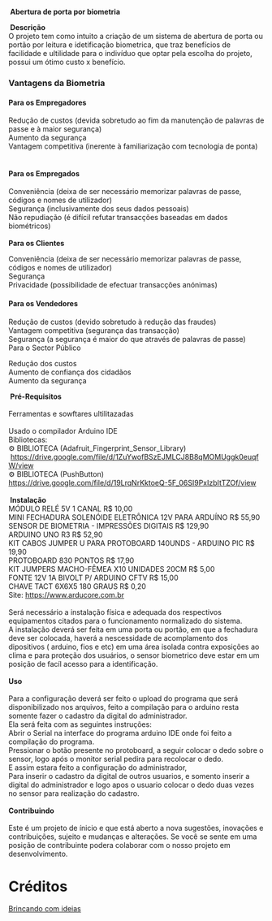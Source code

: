 <div>
<p><strong>&nbsp;Abertura de porta por biometria</strong></p>
<div>
<p><strong>&nbsp;Descri&ccedil;&atilde;o</strong><br /> O projeto tem como intuito a cria&ccedil;&atilde;o de um sistema de abertura de porta ou port&atilde;o por leitura e idetifica&ccedil;&atilde;o biometrica, que traz benef&iacute;cios de facilidade e ultilidade para o indiv&iacute;duo que optar pela escolha do projeto, possui um &oacute;timo custo x benef&iacute;cio.</p>
</div>
<div>
<h3>Vantagens da Biometria</h3>
</div>
<div>
<h4>Para os Empregadores</h4>
</div>
<div>
<p>Redu&ccedil;&atilde;o de custos (devida sobretudo ao fim da manuten&ccedil;&atilde;o de palavras de passe e &agrave; maior seguran&ccedil;a)<br />Aumento da seguran&ccedil;a<br />Vantagem competitiva (inerente &agrave; familiariza&ccedil;&atilde;o com tecnologia de ponta)</p>
</div>
<div>
<h4><br />Para os Empregados</h4>
</div>
<div>
<p>Conveni&ecirc;ncia (deixa de ser necess&aacute;rio memorizar palavras de passe, c&oacute;digos e nomes de utilizador)<br />Seguran&ccedil;a (inclusivamente dos seus dados pessoais)<br />N&atilde;o repudia&ccedil;&atilde;o (&eacute; dif&iacute;cil refutar transac&ccedil;&otilde;es baseadas em dados biom&eacute;tricos)<br /><br /><strong>Para os Clientes</strong></p>
</div>
<div>
<p>Conveni&ecirc;ncia (deixa de ser necess&aacute;rio memorizar palavras de passe, c&oacute;digos e nomes de utilizador)<br />Seguran&ccedil;a<br />Privacidade (possibilidade de efectuar transac&ccedil;&otilde;es an&oacute;nimas)</p>
</div>
<div>
<h4>Para os Vendedores</h4>
</div>
<div>
<p>Redu&ccedil;&atilde;o de custos (devido sobretudo &agrave; redu&ccedil;&atilde;o das fraudes)<br />Vantagem competitiva (seguran&ccedil;a das transac&ccedil;&atilde;o)<br />Seguran&ccedil;a (a seguran&ccedil;a &eacute; maior do que atrav&eacute;s de palavras de passe)<br />Para o Sector P&uacute;blico</p>
</div>
<div>
<p>Redu&ccedil;&atilde;o dos custos<br />Aumento de confian&ccedil;a dos cidad&atilde;os<br />Aumento da seguran&ccedil;a</p>
</div>
<div>
<p><strong>&nbsp;Pr&eacute;-Requisitos</strong><br /><br /> Ferramentas e sowftares ultilitazadas<br /> <br /> Usado o compilador Arduino IDE<br /> Bibliotecas:<br /> ⚙️ BIBLIOTECA (Adafruit_Fingerprint_Sensor_Library)<br />&nbsp;<a href="https://drive.google.com/file/d/1ZuYwofBSzEJMLCJ8B8qMOMUggk0euqfW/view">https://drive.google.com/file/d/1ZuYwofBSzEJMLCJ8B8qMOMUggk0euqfW/view</a><br /> ⚙️ BIBLIOTECA (PushButton)<br /><a href="https://drive.google.com/file/d/19LrqNrKktoeQ-5F_06SI9PxIzbItTZOf/view">https://drive.google.com/file/d/19LrqNrKktoeQ-5F_06SI9PxIzbItTZOf/view</a><br /> <br /><strong>&nbsp;Instala&ccedil;&atilde;o</strong><br />M&Oacute;DULO REL&Eacute; 5V 1 CANAL R$ 10,00<br />MINI FECHADURA SOLEN&Oacute;IDE ELETR&Ocirc;NICA 12V PARA ARDU&Iacute;NO R$ 55,90<br />SENSOR DE BIOMETRIA - IMPRESS&Otilde;ES DIGITAIS R$ 129,90<br />ARDUINO UNO R3 R$ 52,90<br />KIT CABOS JUMPER U PARA PROTOBOARD 140UNDS - ARDUINO PIC R$ 19,90<br />PROTOBOARD 830 PONTOS R$ 17,90<br />KIT JUMPERS MACHO-F&Ecirc;MEA X10 UNIDADES 20CM R$ 5,00<br />FONTE 12V 1A BIVOLT P/ ARDUINO CFTV R$ 15,00<br />CHAVE TACT 6X6X5 180 GRAUS R$ 0,20<br />Site: <a href="https://www.arducore.com.br">https://www.arducore.com.br</a><br /><br />Ser&aacute; necess&aacute;rio a instala&ccedil;&atilde;o f&iacute;sica e adequada dos respectivos equipamentos citados para o funcionamento normalizado do sistema.<br />A instala&ccedil;&atilde;o dever&aacute; ser feita em uma porta ou port&atilde;o, em que a fechadura deve ser colocada, haver&aacute; a nescessidade de acomplamento dos dipositivos ( arduino, fios e etc) em uma &aacute;rea isolada contra exposi&ccedil;&otilde;es ao clima e para prote&ccedil;&atilde;o dos usu&aacute;rios, o sensor biometrico deve estar em um posi&ccedil;&atilde;o de fac&iacute;l acesso para a identifica&ccedil;&atilde;o.<br /><br /><strong>Uso</strong><br /><br />Para a configura&ccedil;&atilde;o dever&aacute; ser feito o&nbsp;upload do programa que ser&aacute; disponibilizado nos arquivos, feito a compila&ccedil;&atilde;o para o arduino resta somente fazer o cadastro da digital do administrador.<br />Ela ser&aacute; feita com as seguintes instru&ccedil;&otilde;es:<br />Abrir o Serial na interface do programa arduino IDE onde foi feito a compila&ccedil;&atilde;o do programa.<br />Pressionar o bot&atilde;o presente no&nbsp;protoboard, a seguir colocar o dedo sobre o sensor, logo ap&oacute;s o monitor serial pedira para recolocar o dedo.<br />E assim estara feito a configura&ccedil;&atilde;o do administrador,<br />Para inserir o cadastro da digital de outros usuarios, e somento inserir a digital do administrador e logo apos o usuario colocar o dedo duas vezes no sensor para realiza&ccedil;&atilde;o do cadastro.<br /><br /><strong>Contribuindo</strong><br /><br />Este &eacute; um projeto de &iacute;nicio e que est&aacute; aberto a nova&nbsp;sugest&otilde;es, inova&ccedil;&otilde;es e contribui&ccedil;&otilde;es, sujeito e mudan&ccedil;as e altera&ccedil;&otilde;es. Se voc&ecirc; se sente em uma posi&ccedil;&atilde;o de contribuinte podera colaborar com o nosso projeto em desenvolvimento.
<h1>Créditos</h1>
<a href=''https://github.com/Epaminondaslage''>Brincando com ideias</a>




